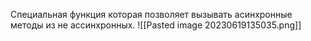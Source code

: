 Специальная функция которая позволяет вызывать асинхронные методы из не ассинхронных. 
![[Pasted image 20230619135035.png]]
